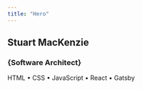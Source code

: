 ```yaml
---
title: "Hero"
---
```


## Stuart MacKenzie

### \{Software Architect\}

HTML • CSS • JavaScript • React • Gatsby
